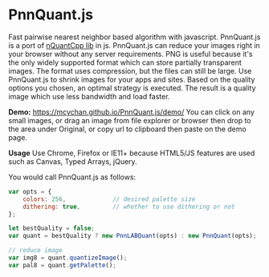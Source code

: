# PnnQuant.js
Fast pairwise nearest neighbor based algorithm with javascript. PnnQuant.js is a port of <a href="https://github.com/mcychan/nQuantCpp">nQuantCpp lib</a> in js. PnnQuant.js can reduce your images right in your browser without any server requirements. PNG is useful because it's the only widely supported format which can store partially transparent images. The format uses compression, but the files can still be large. Use PnnQuant.js to shrink images for your apps and sites.  Based on the quality options you chosen, an optimal strategy is executed. The result is a quality image which use less bandwidth and load faster.

<b>Demo:</b> https://mcychan.github.io/PnnQuant.js/demo/
You can click on any small images, or drag an image from file explorer or browser then drop to the area under Original, or copy url to clipboard then paste on the demo page.

<b>Usage</b>
Use Chrome, Firefox or IE11+ because HTML5/JS features are used such as Canvas, Typed Arrays, jQuery.

You would call PnnQuant.js as follows:

```javascript
var opts = {
    colors: 256,             // desired palette size
    dithering: true,         // whether to use dithering or not
};

let bestQuality = false;
var quant = bestQuality ? new PnnLABQuant(opts) : new PnnQuant(opts);

// reduce image
var img8 = quant.quantizeImage();
var pal8 = quant.getPalette();
```

